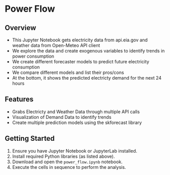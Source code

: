 # Power Flow

## Overview
- This Jupyter Notebook gets electricity data from api.eia.gov and weather data from Open-Meteo API client
- We explore the data and create exogenous variables to identify trends in power consumption
- We create different forecaster models to predict future electricity consumption
- We compare different models and list their pros/cons
- At the bottom, it shows the predicted electricty demand for the next 24 hours

## Features
- Grabs Electricty and Weather Data through multiple API calls
- Visualization of Demand Data to identify trends
- Create multiple prediction models using the skforecast library

## Getting Started
1. Ensure you have Jupyter Notebook or JupyterLab installed.
2. Install required Python libraries (as listed above).
3. Download and open the `power_flow.ipynb` notebook.
4. Execute the cells in sequence to perform the analysis.
